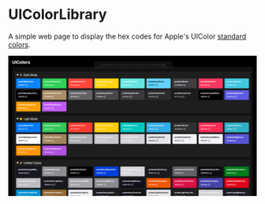 # UIColorLibrary

A simple web page to display the hex codes for Apple's UIColor [standard colors](https://developer.apple.com/documentation/uikit/standard-colors).

![screenshot](https://github.com/donato-fiore/UIColorLibrary/blob/main/imgs/screenshot.png?raw=true)
